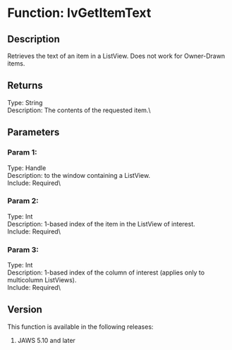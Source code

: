 # Function: lvGetItemText

## Description

Retrieves the text of an item in a ListView. Does not work for
Owner-Drawn items.

## Returns

Type: String\
Description: The contents of the requested item.\

## Parameters

### Param 1:

Type: Handle\
Description: to the window containing a ListView.\
Include: Required\

### Param 2:

Type: Int\
Description: 1-based index of the item in the ListView of interest.\
Include: Required\

### Param 3:

Type: Int\
Description: 1-based index of the column of interest (applies only to
multicolumn ListViews).\
Include: Required\

## Version

This function is available in the following releases:

1.  JAWS 5.10 and later
